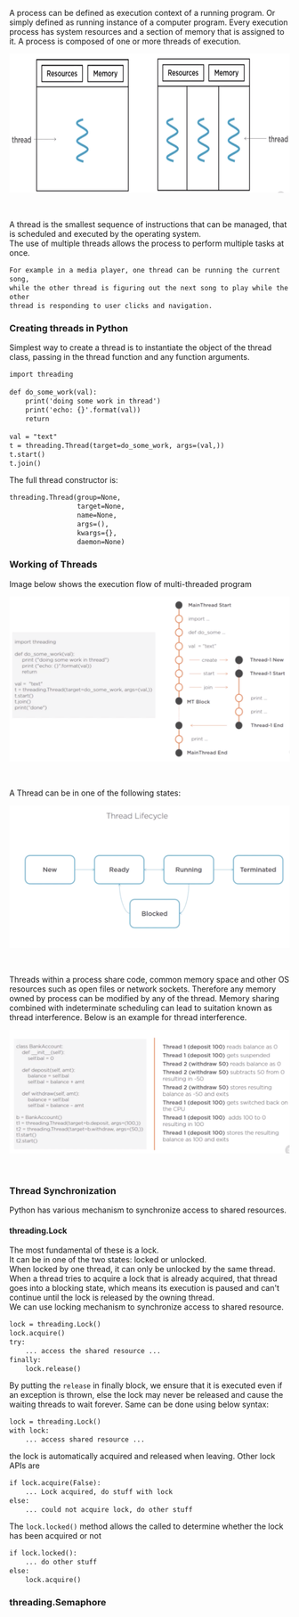 A process can be defined as execution context of a running program. Or simply defined as running instance of a computer program.
Every execution process has system resources and a section of memory that is assigned to it. A process is composed of 
one or more threads of execution.<br />

<p align="center">
        <img src="./tmp/process_vs_thread.png" height="250"/>
</p> <br />

A thread is the smallest sequence of instructions that can be managed, that is scheduled 
and executed by the operating system.<br />
The use of multiple threads allows the process to perform multiple tasks at once.<br />
```
For example in a media player, one thread can be running the current song, 
while the other thread is figuring out the next song to play while the other
thread is responding to user clicks and navigation. 
```

### Creating threads in Python
Simplest way to create a thread is to instantiate the object of the thread class, passing in
the thread function and any function arguments.
```
import threading

def do_some_work(val):
    print('doing some work in thread')
    print('echo: {}'.format(val))
    return

val = "text"
t = threading.Thread(target=do_some_work, args=(val,))
t.start()
t.join()
```

The full thread constructor is:
```
threading.Thread(group=None,
                 target=None,
                 name=None,
                 args=(),
                 kwargs={},
                 daemon=None)
```

### Working of Threads
Image below shows the execution flow of multi-threaded program
<p align="center">
        <img src="./tmp/thread_working.png"/>
</p> <br />

A Thread can be in one of the following states:
<p align="center">
        <img src="./tmp/thread_lifecycle.png" />
</p> <br />

Threads within a process share code, common memory space and other OS resources such as open files
or network sockets. Therefore any memory owned by process can be modified by any of the thread.
Memory sharing combined with indeterminate scheduling can lead to suitation known as thread interference.
Below is an example for thread interference.
<p align="center">
        <img src="./tmp/thread_interference.png"/>
</p> <br />

### Thread Synchronization
Python has various mechanism to synchronize access to shared resources.
#### threading.Lock
The most fundamental of these is a lock.<br />
It can be in one of the two states: locked or unlocked.<br />
When locked by one thread, it can only be unlocked by the same thread.<br />
When a thread tries to acquire a lock that is already acquired, that thread goes into a blocking state,
which means its execution is paused and can't continue until the lock is released by the owning thread.<br />
We can use locking mechanism to synchronize access to shared resource. 
```
lock = threading.Lock()
lock.acquire()
try:
    ... access the shared resource ...
finally:
    lock.release()
```
By putting the `release` in finally block, we ensure that it is executed even if an exception 
is thrown, else the lock may never be released and cause the waiting threads to wait forever.
Same can be done using below syntax:
```
lock = threading.Lock()
with lock:
    ... access shared resource ...
```
the lock is automatically acquired and released when leaving.
Other lock APIs are
```
if lock.acquire(False):
    ... Lock acquired, do stuff with lock
else:
    ... could not acquire lock, do other stuff
```
The `lock.locked()` method allows the called to determine whether the lock has been acquired or not
```
if lock.locked():
    ... do other stuff
else:
    lock.acquire()
```

### threading.Semaphore

    
